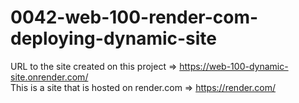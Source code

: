 # 0042-web-100-render-com-deploying-dynamic-site
URL to the site created on this project => https://web-100-dynamic-site.onrender.com/  
This is a site that is hosted on render.com => https://render.com/
